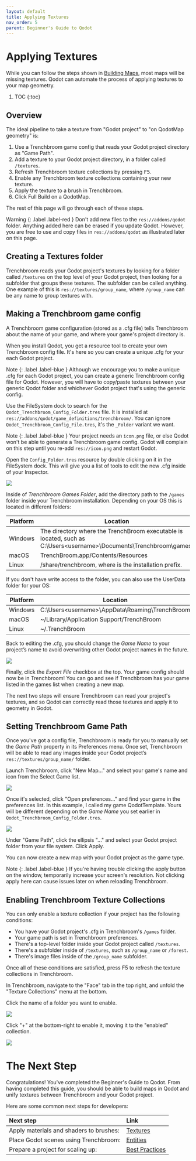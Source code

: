 ```yaml
---
layout: default
title: Applying Textures
nav_order: 5
parent: Beginner's Guide to Qodot 
---
```


# Applying Textures

While you can follow the steps shown in [Building Maps](building-maps.md), most maps will be missing textures. Qodot can automate the process of applying textures to your map geometry.

1. TOC
{:toc}

## Overview

The ideal pipeline to take a texture from "Godot project" to "on QodotMap geometry" is:

1. Use a Trenchbroom game config that reads your Godot project directory as "Game Path".
1. Add a texture to your Godot project directory, in a folder called `/textures`.
1. Refresh Trenchbroom texture collections by pressing <kbd>F5</kbd>.
1. Enable any Trenchbroom texture collections containing your new texture.
1. Apply the texture to a brush in Trenchbroom.
1. Click Full Build on a QodotMap.

The rest of this page will go through each of these steps.

Warning
{: .label .label-red }
Don't add new files to the `res://addons/qodot` folder. Anything added here can be erased if you update Qodot. However, you are free to use and copy files in `res://addons/qodot` as illustrated later on this page.

## Creating a Textures folder

Trenchbroom reads your Godot project's textures by looking for a folder called `/textures` on the top level of your Godot project, then looking for a subfolder that groups these textures. The subfolder can be called anything. One example of this is `res://textures/group_name`, where `/group_name` can be any name to group textures with.

## Making a Trenchbroom game config

A Trenchbroom game configuration (stored as a .cfg file) tells Trenchbroom about the name of your game, and where your game's project directory is.

When you install Qodot, you get a resource tool to create your own Trenchbroom config file. It's here so you can create a unique .cfg for your each Godot project.

Note
{: .label .label-blue }
Although we encourage you to make a unique .cfg for each Godot project, you can create a generic Trenchbroom config file for Qodot. However, you will have to copy/paste textures between your generic Qodot folder and whichever Godot project that's using the generic config.

Use the FileSystem dock to search for the `Qodot_Trenchbroom_Config_Folder.tres` file. It is installed at  `res://addons/qodot/game_definitions/trenchbroom/`. You can ignore `Qodot_Trenchbroom_Config_File.tres`, it's the `_Folder` variant we want.

Note
{: .label .label-blue }
Your project needs an `icon.png` file, or else Qodot won't be able to generate a Trenchbroom game config. Godot will complain on this step until you re-add `res://icon.png` and restart Godot.

Open the `Config_Folder.tres` resource by double clicking on it in the FileSystem dock. This will give you a list of tools to edit the new .cfg inside of your Inspector.

![](../../images/definition-resource.png)

Inside of _Trenchbroom Games Folder_, add the directory path to the `/games` folder inside your Trenchbroom installation. Depending on your OS this is located in different folders:

| Platform | Location |
| -------- | ---------|
| Windows | The directory where the TrenchBroom executable is located, such as C:\Users\<username>\Documents\Trenchbroom\games\ |
| macOS | TrenchBroom.app/Contents/Resources |
| Linux | <prefix>/share/trenchbroom, where <prefix> is the installation prefix. |

If you don't have write access to the folder, you can also use the UserData folder for your OS:

| Platform | Location |
| -------- | ---------|
| Windows | C:\Users\<username>\AppData\Roaming\TrenchBroom|
| macOS | ~/Library/Application Support/TrenchBroom |
| Linux | ~/.TrenchBroom |

Back to editing the .cfg, you should change the _Game Name_ to your project’s name to avoid overwriting other Godot project names in the future.

![](../../images/definition-textures.png)

Finally, click the _Export File_ checkbox at the top. Your game config should now be in Trenchbroom! You can go and see if Trenchbroom has your game listed in the games list when creating a new map.

The next two steps will ensure Trenchbroom can read your project's textures, and so Qodot can correctly read those textures and apply it to geometry in Godot.

## Setting Trenchbroom Game Path

Once you've got a config file, Trenchbroom is ready for you to manually set the *Game Path* property in its Preferences menu. Once set, Trenchbroom will be able to read any images inside your Godot project’s `res://textures/group_name/` folder.

Launch Trenchbroom, click "New Map..." and select your game's name and icon from the Select Game list.

![](https://raw.githubusercontent.com/wiki/Shfty/qodot-plugin/images/7-trenchbroom/trenchbroom-game-configs.png)

Once it's selected, click "Open preferences..." and find your game in the preferences list. In this example, I called my game QodotTemplate. Yours will be different depending on the _Game Name_ you set earlier in `Qodot_Trenchbroom_Config_Folder.tres`.

![](../../images/definition-example.png)

Under "Game Path", click the ellipsis "..." and select your Godot project folder from your file system. Click Apply.

You can now create a new map with your Godot project as the game type.

Note
{: .label .label-blue }
If you're having trouble clicking the apply button on the window, temporarily increase your screen's resolution. Not clicking apply here can cause issues later on when reloading Trenchbroom.

## Enabling Trenchbroom Texture Collections

You can only enable a texture collection if your project has the following conditions:
- You have your Godot project's .cfg in Trenchbroom's `/games` folder.
- Your game path is set in Trenchbroom preferences.
- There's a top-level folder inside your Godot project called `/textures`.
- There's a subfolder inside of `/textures`, such as `/group_name` or `/forest`.
- There's image files inside of the `/group_name` subfolder.

Once all of these conditions are satisfied, press F5 to refresh the texture collections in Trenchbroom.

In Trenchbroom, navigate to the "Face" tab in the top right, and unfold the "Texture Collections" menu at the bottom.

Click the name of a folder you want to enable.

![](../../images/textures-none.png)

Click "+" at the bottom-right to enable it, moving it to the "enabled" collection.

![](../../images/textures-enabled.png)

# The Next Step

Congratulations! You've completed the Beginner's Guide to Qodot. From having completed this guide, you should be able to build maps in Qodot and unify textures between Trenchbroom and your Godot project.

Here are some common next steps for developers:

| Next step | Link |
| :------------------------------------------------------------------ | :------------------------- |
| Apply materials and shaders to brushes: | [Textures](../materials.md) |
| Place Godot scenes using Trenchbroom: | [Entities](../entities.md) |
| Prepare a project for scaling up: | [Best Practices](../best-practices.md) |
